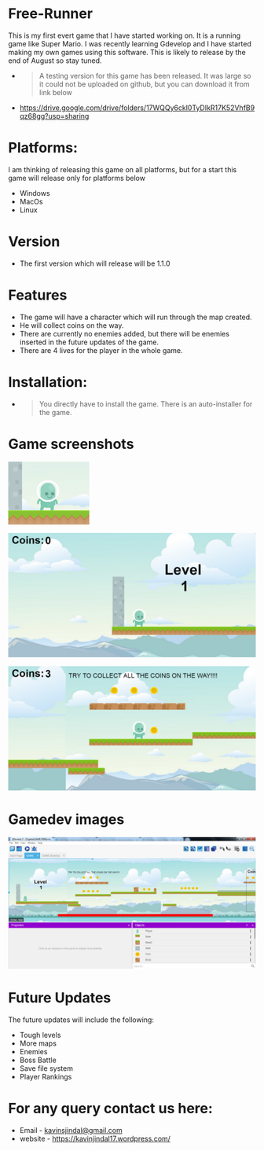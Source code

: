 # Free-Runner
This is my first evert game that I have started working on. It is a running game like Super Mario.  I was recently learning Gdevelop and I have started making my own games using this software. This is likely to release by the end of August so stay tuned. 

- > A testing version for this game has been released. It was large so it could not be uploaded on github, but you can download it from link below
* https://drive.google.com/drive/folders/17WQQy6ckl0TyDIkR17K52VhfB9qz68gg?usp=sharing

# Platforms:
I am thinking of releasing this game on all platforms, but for a start this game will release only for platforms below
* Windows
* MacOs
* Linux

# Version
* The first version which will release will be 1.1.0

# Features

 - The game will have a character which will run through the map created.
 - He will collect coins on the way.
 - There are currently no enemies added, but there will be enemies inserted in the future updates of the game.
 - There are 4 lives for the player in the whole game.
 
# Installation:
- > You directly have to install the game. There is an auto-installer for the game.

# Game screenshots

![](ss4.PNG)

![](screenshit.PNG)

![](ss2.PNG)

# Gamedev images

![](ss3.PNG)

# Future Updates

 The future updates will include the following:
* Tough levels
* More maps
* Enemies
* Boss Battle
* Save file system
* Player Rankings

# For any query contact us here:
* Email - kavinsjindal@gmail.com
* website - https://kavinjindal17.wordpress.com/

